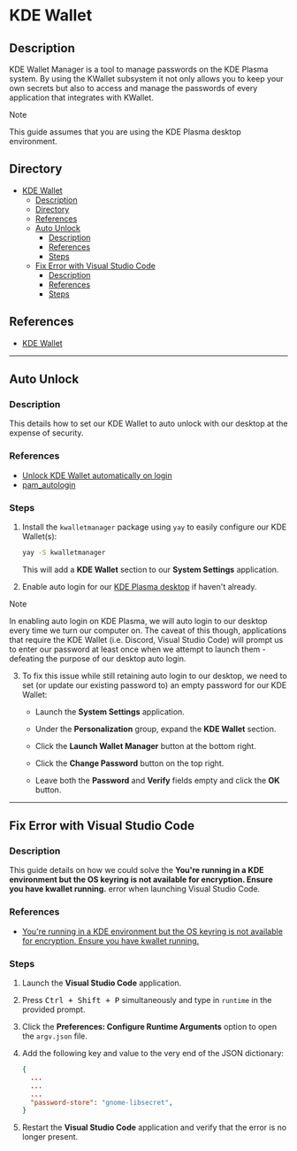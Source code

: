 # KDE Wallet

## Description

KDE Wallet Manager is a tool to manage passwords on the KDE Plasma system. By using the KWallet subsystem it not only allows you to keep your own secrets but also to access and manage the passwords of every application that integrates with KWallet.

> [!NOTE]  
> This guide assumes that you are using the KDE Plasma desktop environment.

## Directory

- [KDE Wallet](#kde-wallet)
  - [Description](#description)
  - [Directory](#directory)
  - [References](#references)
  - [Auto Unlock](#auto-unlock)
    - [Description](#description-1)
    - [References](#references-1)
    - [Steps](#steps)
  - [Fix Error with Visual Studio Code](#fix-error-with-visual-studio-code)
    - [Description](#description-2)
    - [References](#references-2)
    - [Steps](#steps-1)

## References

- [KDE Wallet](https://wiki.archlinux.org/title/KDE_Wallet)

---

## Auto Unlock

### Description

This details how to set our KDE Wallet to auto unlock with our desktop at the expense of security.

### References

- [Unlock KDE Wallet automatically on login](https://wiki.archlinux.org/title/KDE_Wallet#Unlock_KDE_Wallet_automatically_on_login)
- [pam_autologin](https://wiki.archlinux.org/title/Pam_autologin)

### Steps

1. Install the `kwalletmanager` package using `yay` to easily configure our KDE Wallet(s):

    ```sh
    yay -S kwalletmanager
    ```

    This will add a **KDE Wallet** section to our **System Settings** application.

2. Enable auto login for our [KDE Plasma desktop](./plasma-desktop.md#auto-login) if haven't already.

> [!NOTE]  
> In enabling auto login on KDE Plasma, we will auto login to our desktop every time we turn our computer on. The caveat of this though, applications that require the KDE Wallet (i.e. Discord, Visual Studio Code) will prompt us to enter our password at least once when we attempt to launch them - defeating the purpose of our desktop auto login.

3. To fix this issue while still retaining auto login to our desktop, we need to set (or update our existing password to) an empty password for our KDE Wallet:

   - Launch the **System Settings** application.

   - Under the **Personalization** group, expand the **KDE Wallet** section.

   - Click the **Launch Wallet Manager** button at the bottom right.

   - Click the **Change Password** button on the top right.

   - Leave both the **Password** and **Verify** fields empty and click the **OK** button.

---

## Fix Error with Visual Studio Code

### Description

This guide details on how we could solve the **You're running in a KDE environment but the OS keyring is not available for encryption. Ensure you have kwallet running.** error when launching Visual Studio Code.

### References

- [You're running in a KDE environment but the OS keyring is not available for encryption. Ensure you have kwallet running.](https://github.com/microsoft/vscode/issues/189672)

### Steps

1. Launch the **Visual Studio Code** application.

2. Press <kbd>Ctrl + Shift + P</kbd> simultaneously and type in `runtime` in the provided prompt.

3. Click the **Preferences: Configure Runtime Arguments** option to open the `argv.json` file.

4. Add the following key and value to the very end of the JSON dictionary:

    ```json
    {
      ...
      ...
      ...
      "password-store": "gnome-libsecret",
    }
    ```

5. Restart the **Visual Studio Code** application and verify that the error is no longer present.
